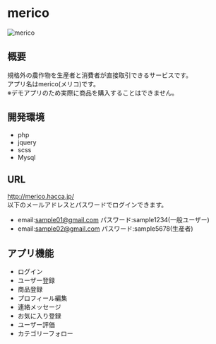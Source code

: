 # merico
![merico](https://user-images.githubusercontent.com/50671204/111923631-703a2480-8ae3-11eb-8627-c16070fcb655.png)
## 概要
規格外の農作物を生産者と消費者が直接取引できるサービスです。  
アプリ名はmerico(メリコ)です。  
※デモアプリのため実際に商品を購入することはできません。
## 開発環境
* php
* jquery
* scss
* Mysql
## URL
http://merico.hacca.jp/  
以下のメールアドレスとパスワードでログインできます。 
* email:sample01@gmail.com パスワード:sample1234(一般ユーザー)  
* email:sample02@gmail.com パスワード:sample5678(生産者)
## アプリ機能
* ログイン
* ユーザー登録
* 商品登録
* プロフィール編集
* 連絡メッセージ
* お気に入り登録
* ユーザー評価
* カテゴリーフォロー

